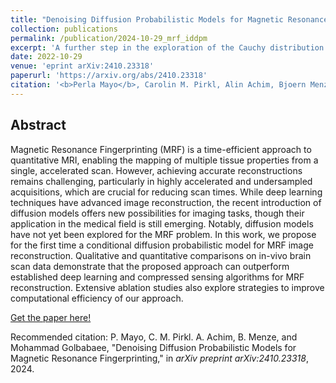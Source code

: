 ```yaml
---
title: "Denoising Diffusion Probabilistic Models for Magnetic Resonance Fingerprinting"
collection: publications
permalink: /publication/2024-10-29_mrf_iddpm
excerpt: 'A further step in the exploration of the Cauchy distribution in the field of representation learning.'
date: 2022-10-29
venue: 'eprint arXiv:2410.23318'
paperurl: 'https://arxiv.org/abs/2410.23318'
citation: '<b>Perla Mayo</b>, Carolin M. Pirkl, Alin Achim, Bjoern Menze, and Mohammad Golbabaee. &quot;Denoising Diffusion Probabilistic Models for Magnetic Resonance Fingerprinting&quot; in <i>arXiv preprint arXiv:2410.23318</i>, 2024.'
---
```


## Abstract
Magnetic Resonance Fingerprinting (MRF) is a time-efficient approach to quantitative MRI, 
enabling the mapping of multiple tissue properties from a single, accelerated scan. However, 
achieving accurate reconstructions remains challenging, particularly in highly accelerated 
and undersampled acquisitions, which are crucial for reducing scan times. While deep learning 
techniques have advanced image reconstruction, the recent introduction of diffusion models 
offers new possibilities for imaging tasks, though their application in the medical field is 
still emerging. Notably, diffusion models have not yet been explored for the MRF problem. In 
this work, we propose for the first time a conditional diffusion probabilistic model for MRF 
image reconstruction. Qualitative and quantitative comparisons on in-vivo brain scan data 
demonstrate that the proposed approach can outperform established deep learning and compressed 
sensing algorithms for MRF reconstruction. Extensive ablation studies also explore strategies 
to improve computational efficiency of our approach.

[Get the paper here!](https://arxiv.org/abs/2410.23318)

Recommended citation: P. Mayo, C. M. Pirkl. A. Achim, B. Menze, and Mohammad Golbabaee, 
"Denoising Diffusion Probabilistic Models for Magnetic Resonance Fingerprinting," 
in <i>arXiv preprint arXiv:2410.23318</i>, 2024.